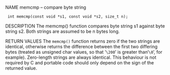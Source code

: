 NAME
     memcmp – compare byte string

     int memcmp(const void *s1, const void *s2, size_t n);

DESCRIPTION
     The memcmp() function compares byte string s1 against byte string s2.  Both strings are assumed to be n bytes long.

RETURN VALUES
     The `memcmp()` function returns zero if the two strings are identical, otherwise returns the difference between the first two differing bytes (treated as unsigned char values, so that ‘`\200`’ is greater than‘`\0`’, for example).  Zero-length strings are always identical.  This behaviour is not required by C and portable code should only depend on the sign of the returned value.